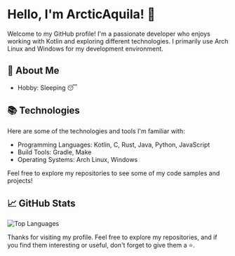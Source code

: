 # Hello, I'm ArcticAquila! 👋

Welcome to my GitHub profile! I'm a passionate developer who enjoys working with Kotlin and exploring different technologies. I primarily use Arch Linux and Windows for my development environment.

## 💬 About Me

- Hobby: Sleeping 😴

## 📚 Technologies

Here are some of the technologies and tools I'm familiar with:

- Programming Languages: Kotlin, C, Rust, Java, Python, JavaScript
- Build Tools: Gradle, Make
- Operating Systems: Arch Linux, Windows

Feel free to explore my repositories to see some of my code samples and projects!

## 📈 GitHub Stats

![Top Languages](https://github-readme-stats.vercel.app/api/top-langs/?username=ArcticAquila&layout=compact&theme=radical&include_forks=false&exclude_repo=android_kernel_samsung_a03,android_device_samsung_a03s)

Thanks for visiting my profile. Feel free to explore my repositories, and if you find them interesting or useful, don't forget to give them a ⭐️.
